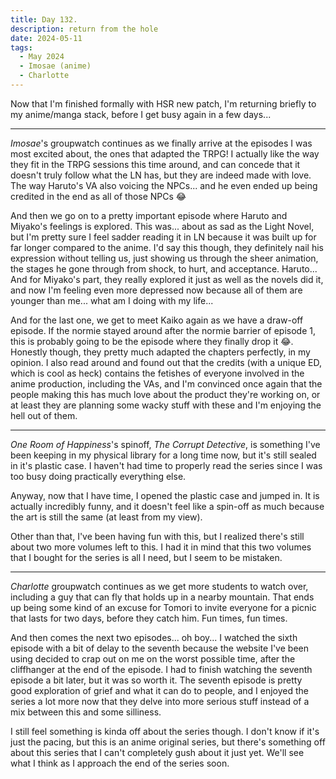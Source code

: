 ```yaml
---
title: Day 132.
description: return from the hole
date: 2024-05-11
tags: 
  - May 2024
  - Imosae (anime)
  - Charlotte
---
```


Now that I'm finished formally with HSR new patch, I'm returning briefly to my anime/manga stack, before I get busy again in a few days...

-----

*Imosae*'s groupwatch continues as we finally arrive at the episodes I was most excited about, the ones that adapted the TRPG! I actually like the way they fit in the TRPG sessions this time around, and can concede that it doesn't truly follow what the LN has, but they are indeed made with love. The way Haruto's VA also voicing the NPCs... and he even ended up being credited in the end as all of those NPCs 😂

And then we go on to a pretty important episode where Haruto and Miyako's feelings is explored. This was... about as sad as the Light Novel, but I'm pretty sure I feel sadder reading it in LN because it was built up for far longer compared to the anime. I'd say this though, they definitely nail his expression without telling us, just showing us through the sheer animation, the stages he gone through from shock, to hurt, and acceptance. Haruto... And for Miyako's part, they really explored it just as well as the novels did it, and now I'm feeling even more depressed now because all of them are younger than me... what am I doing with my life...

And for the last one, we get to meet Kaiko again as we have a draw-off episode. If the normie stayed around after the normie barrier of episode 1, this is probably going to be the episode where they finally drop it 😂. Honestly though, they pretty much adapted the chapters perfectly, in my opinion. I also read around and found out that the credits (with a unique ED, which is cool as heck) contains the fetishes of everyone involved in the anime production, including the VAs, and I'm convinced once again that the people making this has much love about the product they're working on, or at least they are planning some wacky stuff with these and I'm enjoying the hell out of them.

-----

*One Room of Happiness*'s spinoff, *The Corrupt Detective*, is something I've been keeping in my physical library for a long time now, but it's still sealed in it's plastic case. I haven't had time to properly read the series since I was too busy doing practically everything else.

Anyway, now that I have time, I opened the plastic case and jumped in. It is actually incredibly funny, and it doesn't feel like a spin-off as much because the art is still the same (at least from my view).

Other than that, I've been having fun with this, but I realized there's still about two more volumes left to this. I had it in mind that this two volumes that I bought for the series is all I need, but I seem to be mistaken.

-----

*Charlotte* groupwatch continues as we get more students to watch over, including a guy that can fly that holds up in a nearby mountain. That ends up being some kind of an excuse for Tomori to invite everyone for a picnic that lasts for two days, before they catch him. Fun times, fun times.

And then comes the next two episodes... oh boy... I watched the sixth episode with a bit of delay to the seventh because the website I've been using decided to crap out on me on the worst possible time, after the cliffhanger at the end of the episode. I had to finish watching the seventh episode a bit later, but it was so worth it. The seventh episode is pretty good exploration of grief and what it can do to people, and I enjoyed the series a lot more now that they delve into more serious stuff instead of a mix between this and some silliness.

I still feel something is kinda off about the series though. I don't know if it's just the pacing, but this is an anime original series, but there's something off about this series that I can't completely gush about it just yet. We'll see what I think as I approach the end of the series soon.